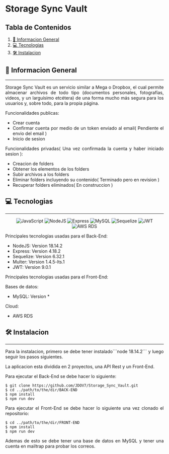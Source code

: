 # Storage Sync Vault

## Tabla de Contenidos
1. [🚀 Informacion General](#-informacion-general)
2. [💻 Tecnologias](#-tecnologias)
3. [🛠️ Instalacion](#%EF%B8%8F-instalacion)
## 🚀 Informacion General
***

<p align="justify">
Storage Sync Vault es un servicio similar a Mega o Dropbox, el cual permite almacenar archivos de todo tipo (documentos personales, fotografías, videos, y un larguísimo etcétera) de una forma mucho más segura para los usuarios y, sobre todo, para la propia página.
</p>

<div align="justify">

Funcionalidades publicas: 
* Crear cuenta
* Confirmar cuenta por medio de un token enviado al email( Pendiente el envio del email )
* Inicio de sesion

Funcionalidades privadas( Una vez confirmada la cuenta y haber iniciado sesion ):
* Creacion de folders
* Obtener los elementos de los folders
* Subir archivos a los folders
* Eliminar folders incluyendo su contenido( Terminado pero en revision  )
* Recuperar folders eliminados( En construccion )

</div>

## 💻 Tecnologias
***
<div align="center">

![JavaScript](https://img.shields.io/badge/JavaScript-marker?logo=javascript&logoColor=black&color=F7DF1E) ![NodeJS](https://img.shields.io/badge/NodeJS-marker?logo=nodedotjs&labelColor=white) ![Express](https://img.shields.io/badge/Express-marker?color=white) ![MySQL](https://img.shields.io/badge/MySQL-marker?logo=mysql&logoColor=black&labelColor=white&color=67B8D5) ![Sequelize](https://img.shields.io/badge/Sequelize-marker?logo=sequelize&logoColor=67B8D5&labelColor=gray&color=67B8D5) ![JWT](https://img.shields.io/badge/JWT-badge?logo=jsonwebtokens&labelColor=%23000000&color=white) ![AWS RDS](https://img.shields.io/badge/AWS%20RDS-badge?logo=amazonaws&labelColor=gray&color=orange)


</div>


 Principales tecnologias usadas para el Back-End:
* NodeJS: Version 18.14.2
* Express: Version 4.18.2
* Sequelize: Version 6.32.1
* Multer: Version 1.4.5-lts.1
* JWT: Version 9.0.1

Principales tecnologias usadas para el Front-End:

Bases de datos:
* MySQL: Version *

Cloud:
* AWS RDS


## 🛠️ Instalacion
***

<p align="justify">
Para la instalacion, primero se debe tener instalado```node 18.14.2``` y luego seguir los pasos siguientes.

La aplicacion esta dividida en 2 proyectos, una API Rest y un Front-End.

Para ejecutar el Back-End se debe hacer lo siguiente:
</p>

```
$ git clone https://github.com/JDOV7/Storage_Sync_Vault.git
$ cd ../path/to/the/dir/BACK-END
$ npm install
$ npm run dev
```

<p align="justify">
Para ejecutar el Front-End se debe hacer lo siguiente una vez clonado el repositorio:
</p>

```
$ cd ../path/to/the/dir/FRONT-END
$ npm install
$ npm run dev
```
<p align="justify">
Ademas de esto se debe tener una base de datos en MySQL y tener una cuenta en mailtrap para probar los correos.
</p>